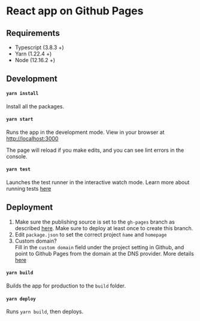 # React app on Github Pages

## Requirements

- Typescript (3.8.3 +)
- Yarn (1.22.4 +)
- Node (12.16.2 +)

## Development

#### `yarn install`

Install all the packages.

#### `yarn start`

Runs the app in the development mode.
View in your browser at [http://localhost:3000](http://localhost:3000)

The page will reload if you make edits, and you can see lint errors in the console.

#### `yarn test`

Launches the test runner in the interactive watch mode. Learn more about running tests [here](https://facebook.github.io/create-react-app/docs/running-tests)


## Deployment

1) Make sure the publishing source is set to the `gh-pages` branch as described [here](https://docs.github.com/en/github/working-with-github-pages/configuring-a-publishing-source-for-your-github-pages-site). Make sure to deploy at least once to create this branch.
2) Edit `package.json` to set the correct project `ǹame` and `homepage`
3) Custom domain? \
Fill in the `custom domain` field under the project setting in Github, and point to Github Pages from the domain at the DNS provider.
More details [here](https://docs.github.com/en/github/working-with-github-pages/managing-a-custom-domain-for-your-github-pages-site)

#### `yarn build`

Builds the app for production to the `build` folder.

#### `yarn deploy`

Runs `yarn build`, then deploys.

